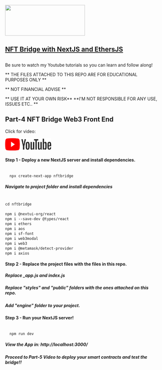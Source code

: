 <a href="http://youtube.a3b.io" target="_blank"><img src="https://github.com/net2devcrypto/NFT-Bridge-Web3-Portal-NextJS-EthersJS/blob/main/pics/nftbridge3.png" width="260" height="100"><h2>NFT Bridge with NextJS and EthersJS</h2></a>
##
Be sure to watch my Youtube tutorials so you can learn and follow along!

** THE FILES ATTACHED TO THIS REPO ARE FOR EDUCATIONAL PURPOSES ONLY **

** NOT FINANCIAL ADVISE **

** USE IT AT YOUR OWN RISK** **I'M NOT RESPONSIBLE FOR ANY USE, ISSUES ETC.. **

## Part-4 NFT Bridge Web3 Front End

Click for video:

<a href="" target="_blank"><img src="https://github.com/net2devcrypto/misc/blob/main/ytlogo2.png" width="150" height="40"></a> 

<h4> Step 1 - Deploy a new NextJS server and install dependencies. </h4>

```shell

  npx create-next-app nftbridge

```

<h5>Navigate to project folder and install dependencies</h5>

```shell

cd nftbridge

npm i @nextui-org/react
npm i --save-dev @types/react
npm i ethers
npm i aos
npm i sf-font
npm i web3modal
npm i web3
npm i @metamask/detect-provider
npm i axios

```

<h4> Step 2 - Replace the project files with the files in this repo. </h4>

<h5> Replace _app.js and index.js </h5>

<h5> Replace "styles" and "public" folders with the ones attached on this repo. </h5>

<h5> Add "engine" folder to your project. </h5>

<h4> Step 3 - Run your NextJS server! </h4>

```shell

  npm run dev

```
<h5> View the App in: http://localhost:3000/ </h5>

<h5> Proceed to Part-5 Video to deploy your smart contracts and test the bridge!! </h5>

